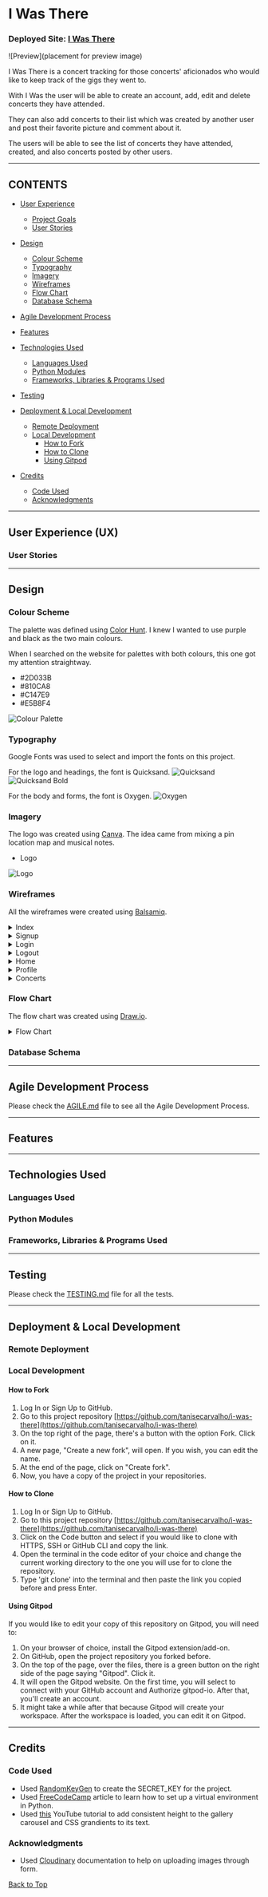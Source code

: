 # I Was There

### Deployed Site: [I Was There](https://i-was-there-d5ba14a8429f.herokuapp.com/)

![Preview](placement for preview image)

I Was There is a concert tracking for those concerts' aficionados who would like to keep track of the gigs they went to.

With I Was the user will be able to create an account, add, edit and delete concerts they have attended. 

They can also add concerts to their list which was created by another user and post their favorite picture and comment about it.

The users will be able to see the list of concerts they have attended, created, and also concerts posted by other users.

---

## CONTENTS

* [User Experience](#user-experience-ux)
  * [Project Goals](#project-goals)
  * [User Stories](#user-stories)

* [Design](#design)
  * [Colour Scheme](#colour-scheme)
  * [Typography](#typography)
  * [Imagery](#imagery)
  * [Wireframes](#wireframes)
  * [Flow Chart](#flow-chart)
  * [Database Schema](#database-schema) 

* [Agile Development Process](#agile-development-process)

* [Features](#features)

* [Technologies Used](#technologies-used)
  * [Languages Used](#languages-used)
  * [Python Modules](#python-modules)
  * [Frameworks, Libraries & Programs Used](#frameworks-libraries--programs-used)

* [Testing](#testing)

* [Deployment & Local Development](#deployment--local-development)
  * [Remote Deployment](#remote-deployment)
  * [Local Development](#local-deployment)
    * [How to Fork](#how-to-fork)
    * [How to Clone](#how-to-clone)
    * [Using Gitpod](#using-gitpod)

* [Credits](#credits)
  * [Code Used](#code-used)
  * [Acknowledgments](#acknowledgments)

---

## User Experience (UX)

### User Stories


___

## Design

### Colour Scheme

The palette was defined using [Color Hunt](https://colorhunt.co/palette/2d033b810ca8c147e9e5b8f4). I knew I wanted to use purple and black as the two main colours.

When I searched on the website for palettes with both colours, this one got my attention straightway.

- #2D033B
- #810CA8
- #C147E9
- #E5B8F4

![Colour Palette](docs/colour_palette.png)

### Typography

Google Fonts was used to select and import the fonts on this project.

For the logo and headings, the font is Quicksand.
![Quicksand](docs/quicksand_1.JPG)
![Quicksand Bold](docs/quicksand_2.JPG)

For the body and forms, the font is Oxygen.
![Oxygen](docs/oxygen.JPG)

### Imagery

The logo was created using [Canva](https://www.canva.com/). The idea came from mixing a pin location map and musical notes.

- Logo

![Logo](docs/logo.png)

### Wireframes

All the wireframes were created using [Balsamiq](https://balsamiq.com/).

<details>
  <summary>Index</summary>

  <br>

  ![Index](docs/wireframes/index.png)

</details>

<details>
  <summary>Signup</summary>

  <br>

  ![Signup](docs/wireframes/signup.png)

</details>

<details>
  <summary>Login</summary>

  <br>

  ![Login](docs/wireframes/login.png)

</details>

<details>
  <summary>Logout</summary>

  <br>

  ![Logout](docs/wireframes/logout.png)

</details>

<details>
  <summary>Home</summary>

  <br>

  ![Home](docs/wireframes/home.png)

</details>

<details>
  <summary>Profile</summary>

  <br>

  ![Profile](docs/wireframes/profile.png)

</details>

<details>
  <summary>Concerts</summary>

  <br>

  * My Concerts
  ![My Concerts](docs/wireframes/my_concerts.png)

  <br>

  * Add Concert
  ![Add Concert](docs/wireframes/add_concert.png)

  <br>

  * Add To My List
  ![Add To My List](docs/wireframes/add_to_my_list.png)

  <br>

  * Edit Concert
  ![Edit Concert](docs/wireframes/edit_concert.png)

  <br>

  * Delete Concert
  ![Delete Concert](docs/wireframes/delete_concert.png)

  <br>

  * View Concert
  ![View Concert](docs/wireframes/view_concert.png)

</details>

### Flow Chart

The flow chart was created using [Draw.io](https://draw.io/).

<details>
  <summary>Flow Chart</summary>

  <br>

  ![Flow Chart](docs/flow.png)

</details>

### Database Schema

---

## Agile Development Process

Please check the [AGILE.md](AGILE.md) file to see all the Agile Development Process.

---

## Features


---

## Technologies Used

### Languages Used

### Python Modules

### Frameworks, Libraries & Programs Used

---

## Testing

Please check the [TESTING.md](TESTING.md) file for all the tests.

---

## Deployment & Local Development

### Remote Deployment

### Local Development

#### How to Fork

  1. Log In or Sign Up to GitHub.
  2. Go to this project repository [https://github.com/tanisecarvalho/i-was-there](https://github.com/tanisecarvalho/i-was-there)
  2. On the top right of the page, there's a button with the option Fork. Click on it.
  3. A new page, "Create a new fork", will open. If you wish, you can edit the name.
  4. At the end of the page, click on "Create fork".
  5. Now, you have a copy of the project in your repositories.

#### How to Clone

  1. Log In or Sign Up to GitHub.
  2. Go to this project repository [https://github.com/tanisecarvalho/i-was-there](https://github.com/tanisecarvalho/i-was-there)
  3. Click on the Code button and select if you would like to clone with HTTPS, SSH or GitHub CLI and copy the link.
  4. Open the terminal in the code editor of your choice and change the current working directory to the one you will use for to clone the repository.
  5. Type 'git clone' into the terminal and then paste the link you copied before and press Enter.

#### Using Gitpod
If you would like to edit your copy of this repository on Gitpod, you will need to: 
  1. On your browser of choice, install the Gitpod extension/add-on.
  2. On GitHub, open the project repository you forked before.
  3. On the top of the page, over the files, there is a green button on the right side of the page saying "Gitpod". Click it.
  4. It will open the Gitpod website. On the first time, you will select to connect with your GitHub account and Authorize gitpod-io. After that, you'll create an account.
  5. It might take a while after that because Gitpod will create your workspace.
  After the workspace is loaded, you can edit it on Gitpod.

---

## Credits

### Code Used

- Used [RandomKeyGen](https://randomkeygen.com/) to create the SECRET_KEY for the project.
- Used [FreeCodeCamp](https://www.freecodecamp.org/news/how-to-setup-virtual-environments-in-python/) article to learn how to set up a virtual environment in Python.
- Used [this](https://www.youtube.com/watch?v=KHF6nysy0-c&t=205s) YouTube tutorial to add consistent height to the gallery carousel and CSS grandients to its text. 
### Acknowledgments
- Used [Cloudinary](https://cloudinary.com/documentation/django_image_and_video_upload) documentation to help on uploading images through form.


[Back to Top](<#i-was-there>)